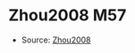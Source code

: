<a name="material" />

# Zhou2008 M57
<script type="application/ld+json">
  {
    "@context": "https://schema.org/",
    "@type": "ChemicalSubstance",
    "http://purl.org/dc/terms/conformsTo":
      {
        "@type": "CreativeWork",
        "@id": "https://bioschemas.org/profiles/ChemicalSubstance/0.4-RELEASE/"
      },
    "@id": "https://egonw.github.io/nanowiki/nanowiki269.html#material",
    "name": "Zhou2008 M57",
    "sameAs": "http://127.0.0.1/mediawiki/index.php/Special:URIResolver/Zhou2008_M57"
  }
</script>


* Source: [Zhou2008](Zhou2008.md)
